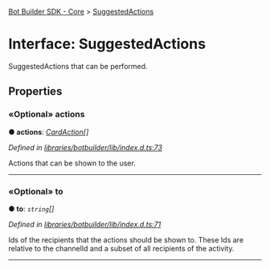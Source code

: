[Bot Builder SDK - Core](../README.md) > [SuggestedActions](../interfaces/botbuilder.suggestedactions.md)



# Interface: SuggestedActions


SuggestedActions that can be performed.


## Properties
<a id="actions"></a>

### «Optional» actions

**●  actions**:  *[CardAction](botbuilder.cardaction.md)[]* 

*Defined in [libraries/botbuilder/lib/index.d.ts:73](https://github.com/Microsoft/botbuilder-js/blob/a28edbb/libraries/botbuilder/lib/index.d.ts#L73)*



Actions that can be shown to the user.




___

<a id="to"></a>

### «Optional» to

**●  to**:  *`string`[]* 

*Defined in [libraries/botbuilder/lib/index.d.ts:71](https://github.com/Microsoft/botbuilder-js/blob/a28edbb/libraries/botbuilder/lib/index.d.ts#L71)*



Ids of the recipients that the actions should be shown to. These Ids are relative to the channelId and a subset of all recipients of the activity.




___


